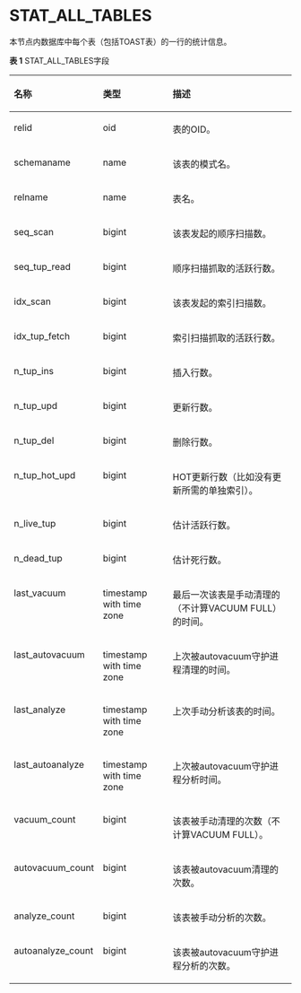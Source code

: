 # STAT\_ALL\_TABLES<a name="ZH-CN_TOPIC_0289900960"></a>

本节点内数据库中每个表（包括TOAST表）的一行的统计信息。

**表 1**  STAT\_ALL\_TABLES字段

<a name="zh-cn_topic_0283137517_zh-cn_topic_0237122588_table81151723114516"></a>
<table><thead align="left"><tr id="zh-cn_topic_0283137517_zh-cn_topic_0237122588_row16340142315451"><th class="cellrowborder" valign="top" width="20.150000000000002%" id="mcps1.2.4.1.1"><p id="zh-cn_topic_0283137517_zh-cn_topic_0237122588_p103408232451"><a name="zh-cn_topic_0283137517_zh-cn_topic_0237122588_p103408232451"></a><a name="zh-cn_topic_0283137517_zh-cn_topic_0237122588_p103408232451"></a><strong id="zh-cn_topic_0283137517_zh-cn_topic_0237122588_b93404238453"><a name="zh-cn_topic_0283137517_zh-cn_topic_0237122588_b93404238453"></a><a name="zh-cn_topic_0283137517_zh-cn_topic_0237122588_b93404238453"></a>名称</strong></p>
</th>
<th class="cellrowborder" valign="top" width="27.12%" id="mcps1.2.4.1.2"><p id="zh-cn_topic_0283137517_zh-cn_topic_0237122588_p4340623134519"><a name="zh-cn_topic_0283137517_zh-cn_topic_0237122588_p4340623134519"></a><a name="zh-cn_topic_0283137517_zh-cn_topic_0237122588_p4340623134519"></a><strong id="zh-cn_topic_0283137517_zh-cn_topic_0237122588_b7340123194512"><a name="zh-cn_topic_0283137517_zh-cn_topic_0237122588_b7340123194512"></a><a name="zh-cn_topic_0283137517_zh-cn_topic_0237122588_b7340123194512"></a>类型</strong></p>
</th>
<th class="cellrowborder" valign="top" width="52.73%" id="mcps1.2.4.1.3"><p id="zh-cn_topic_0283137517_zh-cn_topic_0237122588_p16340823184519"><a name="zh-cn_topic_0283137517_zh-cn_topic_0237122588_p16340823184519"></a><a name="zh-cn_topic_0283137517_zh-cn_topic_0237122588_p16340823184519"></a><strong id="zh-cn_topic_0283137517_zh-cn_topic_0237122588_b2341323144519"><a name="zh-cn_topic_0283137517_zh-cn_topic_0237122588_b2341323144519"></a><a name="zh-cn_topic_0283137517_zh-cn_topic_0237122588_b2341323144519"></a>描述</strong></p>
</th>
</tr>
</thead>
<tbody><tr id="zh-cn_topic_0283137517_zh-cn_topic_0237122588_row3341723164517"><td class="cellrowborder" valign="top" width="20.150000000000002%" headers="mcps1.2.4.1.1 "><p id="zh-cn_topic_0283137517_zh-cn_topic_0237122588_p1634117237452"><a name="zh-cn_topic_0283137517_zh-cn_topic_0237122588_p1634117237452"></a><a name="zh-cn_topic_0283137517_zh-cn_topic_0237122588_p1634117237452"></a>relid</p>
</td>
<td class="cellrowborder" valign="top" width="27.12%" headers="mcps1.2.4.1.2 "><p id="zh-cn_topic_0283137517_zh-cn_topic_0237122588_p3341172334511"><a name="zh-cn_topic_0283137517_zh-cn_topic_0237122588_p3341172334511"></a><a name="zh-cn_topic_0283137517_zh-cn_topic_0237122588_p3341172334511"></a>oid</p>
</td>
<td class="cellrowborder" valign="top" width="52.73%" headers="mcps1.2.4.1.3 "><p id="zh-cn_topic_0283137517_zh-cn_topic_0237122588_p134152314511"><a name="zh-cn_topic_0283137517_zh-cn_topic_0237122588_p134152314511"></a><a name="zh-cn_topic_0283137517_zh-cn_topic_0237122588_p134152314511"></a>表的OID。</p>
</td>
</tr>
<tr id="zh-cn_topic_0283137517_zh-cn_topic_0237122588_row1334152313456"><td class="cellrowborder" valign="top" width="20.150000000000002%" headers="mcps1.2.4.1.1 "><p id="zh-cn_topic_0283137517_zh-cn_topic_0237122588_p10341323204517"><a name="zh-cn_topic_0283137517_zh-cn_topic_0237122588_p10341323204517"></a><a name="zh-cn_topic_0283137517_zh-cn_topic_0237122588_p10341323204517"></a>schemaname</p>
</td>
<td class="cellrowborder" valign="top" width="27.12%" headers="mcps1.2.4.1.2 "><p id="zh-cn_topic_0283137517_zh-cn_topic_0237122588_p1934112315453"><a name="zh-cn_topic_0283137517_zh-cn_topic_0237122588_p1934112315453"></a><a name="zh-cn_topic_0283137517_zh-cn_topic_0237122588_p1934112315453"></a>name</p>
</td>
<td class="cellrowborder" valign="top" width="52.73%" headers="mcps1.2.4.1.3 "><p id="zh-cn_topic_0283137517_zh-cn_topic_0237122588_p93411923194513"><a name="zh-cn_topic_0283137517_zh-cn_topic_0237122588_p93411923194513"></a><a name="zh-cn_topic_0283137517_zh-cn_topic_0237122588_p93411923194513"></a>该表的模式名。</p>
</td>
</tr>
<tr id="zh-cn_topic_0283137517_zh-cn_topic_0237122588_row634192334518"><td class="cellrowborder" valign="top" width="20.150000000000002%" headers="mcps1.2.4.1.1 "><p id="zh-cn_topic_0283137517_zh-cn_topic_0237122588_p834152311458"><a name="zh-cn_topic_0283137517_zh-cn_topic_0237122588_p834152311458"></a><a name="zh-cn_topic_0283137517_zh-cn_topic_0237122588_p834152311458"></a>relname</p>
</td>
<td class="cellrowborder" valign="top" width="27.12%" headers="mcps1.2.4.1.2 "><p id="zh-cn_topic_0283137517_zh-cn_topic_0237122588_p134215235455"><a name="zh-cn_topic_0283137517_zh-cn_topic_0237122588_p134215235455"></a><a name="zh-cn_topic_0283137517_zh-cn_topic_0237122588_p134215235455"></a>name</p>
</td>
<td class="cellrowborder" valign="top" width="52.73%" headers="mcps1.2.4.1.3 "><p id="zh-cn_topic_0283137517_zh-cn_topic_0237122588_p1342182311451"><a name="zh-cn_topic_0283137517_zh-cn_topic_0237122588_p1342182311451"></a><a name="zh-cn_topic_0283137517_zh-cn_topic_0237122588_p1342182311451"></a>表名。</p>
</td>
</tr>
<tr id="zh-cn_topic_0283137517_zh-cn_topic_0237122588_row0342223124519"><td class="cellrowborder" valign="top" width="20.150000000000002%" headers="mcps1.2.4.1.1 "><p id="zh-cn_topic_0283137517_zh-cn_topic_0237122588_p83421623184516"><a name="zh-cn_topic_0283137517_zh-cn_topic_0237122588_p83421623184516"></a><a name="zh-cn_topic_0283137517_zh-cn_topic_0237122588_p83421623184516"></a>seq_scan</p>
</td>
<td class="cellrowborder" valign="top" width="27.12%" headers="mcps1.2.4.1.2 "><p id="zh-cn_topic_0283137517_zh-cn_topic_0237122588_p73421123134513"><a name="zh-cn_topic_0283137517_zh-cn_topic_0237122588_p73421123134513"></a><a name="zh-cn_topic_0283137517_zh-cn_topic_0237122588_p73421123134513"></a>bigint</p>
</td>
<td class="cellrowborder" valign="top" width="52.73%" headers="mcps1.2.4.1.3 "><p id="zh-cn_topic_0283137517_zh-cn_topic_0237122588_p13342182394510"><a name="zh-cn_topic_0283137517_zh-cn_topic_0237122588_p13342182394510"></a><a name="zh-cn_topic_0283137517_zh-cn_topic_0237122588_p13342182394510"></a>该表发起的顺序扫描数。</p>
</td>
</tr>
<tr id="zh-cn_topic_0283137517_zh-cn_topic_0237122588_row53421233458"><td class="cellrowborder" valign="top" width="20.150000000000002%" headers="mcps1.2.4.1.1 "><p id="zh-cn_topic_0283137517_zh-cn_topic_0237122588_p4342132314510"><a name="zh-cn_topic_0283137517_zh-cn_topic_0237122588_p4342132314510"></a><a name="zh-cn_topic_0283137517_zh-cn_topic_0237122588_p4342132314510"></a>seq_tup_read</p>
</td>
<td class="cellrowborder" valign="top" width="27.12%" headers="mcps1.2.4.1.2 "><p id="zh-cn_topic_0283137517_zh-cn_topic_0237122588_p43421323104518"><a name="zh-cn_topic_0283137517_zh-cn_topic_0237122588_p43421323104518"></a><a name="zh-cn_topic_0283137517_zh-cn_topic_0237122588_p43421323104518"></a>bigint</p>
</td>
<td class="cellrowborder" valign="top" width="52.73%" headers="mcps1.2.4.1.3 "><p id="zh-cn_topic_0283137517_zh-cn_topic_0237122588_p9342323104517"><a name="zh-cn_topic_0283137517_zh-cn_topic_0237122588_p9342323104517"></a><a name="zh-cn_topic_0283137517_zh-cn_topic_0237122588_p9342323104517"></a>顺序扫描抓取的活跃行数。</p>
</td>
</tr>
<tr id="zh-cn_topic_0283137517_zh-cn_topic_0237122588_row153421823194515"><td class="cellrowborder" valign="top" width="20.150000000000002%" headers="mcps1.2.4.1.1 "><p id="zh-cn_topic_0283137517_zh-cn_topic_0237122588_p8343152312452"><a name="zh-cn_topic_0283137517_zh-cn_topic_0237122588_p8343152312452"></a><a name="zh-cn_topic_0283137517_zh-cn_topic_0237122588_p8343152312452"></a>idx_scan</p>
</td>
<td class="cellrowborder" valign="top" width="27.12%" headers="mcps1.2.4.1.2 "><p id="zh-cn_topic_0283137517_zh-cn_topic_0237122588_p83431523124520"><a name="zh-cn_topic_0283137517_zh-cn_topic_0237122588_p83431523124520"></a><a name="zh-cn_topic_0283137517_zh-cn_topic_0237122588_p83431523124520"></a>bigint</p>
</td>
<td class="cellrowborder" valign="top" width="52.73%" headers="mcps1.2.4.1.3 "><p id="zh-cn_topic_0283137517_zh-cn_topic_0237122588_p434318237453"><a name="zh-cn_topic_0283137517_zh-cn_topic_0237122588_p434318237453"></a><a name="zh-cn_topic_0283137517_zh-cn_topic_0237122588_p434318237453"></a>该表发起的索引扫描数。</p>
</td>
</tr>
<tr id="zh-cn_topic_0283137517_zh-cn_topic_0237122588_row7343132374513"><td class="cellrowborder" valign="top" width="20.150000000000002%" headers="mcps1.2.4.1.1 "><p id="zh-cn_topic_0283137517_zh-cn_topic_0237122588_p6343923124511"><a name="zh-cn_topic_0283137517_zh-cn_topic_0237122588_p6343923124511"></a><a name="zh-cn_topic_0283137517_zh-cn_topic_0237122588_p6343923124511"></a>idx_tup_fetch</p>
</td>
<td class="cellrowborder" valign="top" width="27.12%" headers="mcps1.2.4.1.2 "><p id="zh-cn_topic_0283137517_zh-cn_topic_0237122588_p83431723104515"><a name="zh-cn_topic_0283137517_zh-cn_topic_0237122588_p83431723104515"></a><a name="zh-cn_topic_0283137517_zh-cn_topic_0237122588_p83431723104515"></a>bigint</p>
</td>
<td class="cellrowborder" valign="top" width="52.73%" headers="mcps1.2.4.1.3 "><p id="zh-cn_topic_0283137517_zh-cn_topic_0237122588_p1634317232458"><a name="zh-cn_topic_0283137517_zh-cn_topic_0237122588_p1634317232458"></a><a name="zh-cn_topic_0283137517_zh-cn_topic_0237122588_p1634317232458"></a>索引扫描抓取的活跃行数。</p>
</td>
</tr>
<tr id="zh-cn_topic_0283137517_zh-cn_topic_0237122588_row4343192318455"><td class="cellrowborder" valign="top" width="20.150000000000002%" headers="mcps1.2.4.1.1 "><p id="zh-cn_topic_0283137517_zh-cn_topic_0237122588_p9343923134514"><a name="zh-cn_topic_0283137517_zh-cn_topic_0237122588_p9343923134514"></a><a name="zh-cn_topic_0283137517_zh-cn_topic_0237122588_p9343923134514"></a>n_tup_ins</p>
</td>
<td class="cellrowborder" valign="top" width="27.12%" headers="mcps1.2.4.1.2 "><p id="zh-cn_topic_0283137517_zh-cn_topic_0237122588_p1734332313457"><a name="zh-cn_topic_0283137517_zh-cn_topic_0237122588_p1734332313457"></a><a name="zh-cn_topic_0283137517_zh-cn_topic_0237122588_p1734332313457"></a>bigint</p>
</td>
<td class="cellrowborder" valign="top" width="52.73%" headers="mcps1.2.4.1.3 "><p id="zh-cn_topic_0283137517_zh-cn_topic_0237122588_p33431223174510"><a name="zh-cn_topic_0283137517_zh-cn_topic_0237122588_p33431223174510"></a><a name="zh-cn_topic_0283137517_zh-cn_topic_0237122588_p33431223174510"></a>插入行数。</p>
</td>
</tr>
<tr id="zh-cn_topic_0283137517_zh-cn_topic_0237122588_row1334402320454"><td class="cellrowborder" valign="top" width="20.150000000000002%" headers="mcps1.2.4.1.1 "><p id="zh-cn_topic_0283137517_zh-cn_topic_0237122588_p123441923204512"><a name="zh-cn_topic_0283137517_zh-cn_topic_0237122588_p123441923204512"></a><a name="zh-cn_topic_0283137517_zh-cn_topic_0237122588_p123441923204512"></a>n_tup_upd</p>
</td>
<td class="cellrowborder" valign="top" width="27.12%" headers="mcps1.2.4.1.2 "><p id="zh-cn_topic_0283137517_zh-cn_topic_0237122588_p93448236457"><a name="zh-cn_topic_0283137517_zh-cn_topic_0237122588_p93448236457"></a><a name="zh-cn_topic_0283137517_zh-cn_topic_0237122588_p93448236457"></a>bigint</p>
</td>
<td class="cellrowborder" valign="top" width="52.73%" headers="mcps1.2.4.1.3 "><p id="zh-cn_topic_0283137517_zh-cn_topic_0237122588_p1434462315458"><a name="zh-cn_topic_0283137517_zh-cn_topic_0237122588_p1434462315458"></a><a name="zh-cn_topic_0283137517_zh-cn_topic_0237122588_p1434462315458"></a>更新行数。</p>
</td>
</tr>
<tr id="zh-cn_topic_0283137517_zh-cn_topic_0237122588_row3344132384510"><td class="cellrowborder" valign="top" width="20.150000000000002%" headers="mcps1.2.4.1.1 "><p id="zh-cn_topic_0283137517_zh-cn_topic_0237122588_p43441523184511"><a name="zh-cn_topic_0283137517_zh-cn_topic_0237122588_p43441523184511"></a><a name="zh-cn_topic_0283137517_zh-cn_topic_0237122588_p43441523184511"></a>n_tup_del</p>
</td>
<td class="cellrowborder" valign="top" width="27.12%" headers="mcps1.2.4.1.2 "><p id="zh-cn_topic_0283137517_zh-cn_topic_0237122588_p434442312458"><a name="zh-cn_topic_0283137517_zh-cn_topic_0237122588_p434442312458"></a><a name="zh-cn_topic_0283137517_zh-cn_topic_0237122588_p434442312458"></a>bigint</p>
</td>
<td class="cellrowborder" valign="top" width="52.73%" headers="mcps1.2.4.1.3 "><p id="zh-cn_topic_0283137517_zh-cn_topic_0237122588_p5344102374512"><a name="zh-cn_topic_0283137517_zh-cn_topic_0237122588_p5344102374512"></a><a name="zh-cn_topic_0283137517_zh-cn_topic_0237122588_p5344102374512"></a>删除行数。</p>
</td>
</tr>
<tr id="zh-cn_topic_0283137517_zh-cn_topic_0237122588_row20344823134513"><td class="cellrowborder" valign="top" width="20.150000000000002%" headers="mcps1.2.4.1.1 "><p id="zh-cn_topic_0283137517_zh-cn_topic_0237122588_p16344132324514"><a name="zh-cn_topic_0283137517_zh-cn_topic_0237122588_p16344132324514"></a><a name="zh-cn_topic_0283137517_zh-cn_topic_0237122588_p16344132324514"></a>n_tup_hot_upd</p>
</td>
<td class="cellrowborder" valign="top" width="27.12%" headers="mcps1.2.4.1.2 "><p id="zh-cn_topic_0283137517_zh-cn_topic_0237122588_p18344182364518"><a name="zh-cn_topic_0283137517_zh-cn_topic_0237122588_p18344182364518"></a><a name="zh-cn_topic_0283137517_zh-cn_topic_0237122588_p18344182364518"></a>bigint</p>
</td>
<td class="cellrowborder" valign="top" width="52.73%" headers="mcps1.2.4.1.3 "><p id="zh-cn_topic_0283137517_zh-cn_topic_0237122588_p153454237458"><a name="zh-cn_topic_0283137517_zh-cn_topic_0237122588_p153454237458"></a><a name="zh-cn_topic_0283137517_zh-cn_topic_0237122588_p153454237458"></a>HOT更新行数（比如没有更新所需的单独索引）。</p>
</td>
</tr>
<tr id="zh-cn_topic_0283137517_zh-cn_topic_0237122588_row193451423194515"><td class="cellrowborder" valign="top" width="20.150000000000002%" headers="mcps1.2.4.1.1 "><p id="zh-cn_topic_0283137517_zh-cn_topic_0237122588_p7345102315451"><a name="zh-cn_topic_0283137517_zh-cn_topic_0237122588_p7345102315451"></a><a name="zh-cn_topic_0283137517_zh-cn_topic_0237122588_p7345102315451"></a>n_live_tup</p>
</td>
<td class="cellrowborder" valign="top" width="27.12%" headers="mcps1.2.4.1.2 "><p id="zh-cn_topic_0283137517_zh-cn_topic_0237122588_p834582316457"><a name="zh-cn_topic_0283137517_zh-cn_topic_0237122588_p834582316457"></a><a name="zh-cn_topic_0283137517_zh-cn_topic_0237122588_p834582316457"></a>bigint</p>
</td>
<td class="cellrowborder" valign="top" width="52.73%" headers="mcps1.2.4.1.3 "><p id="zh-cn_topic_0283137517_zh-cn_topic_0237122588_p0345152314516"><a name="zh-cn_topic_0283137517_zh-cn_topic_0237122588_p0345152314516"></a><a name="zh-cn_topic_0283137517_zh-cn_topic_0237122588_p0345152314516"></a>估计活跃行数。</p>
</td>
</tr>
<tr id="zh-cn_topic_0283137517_zh-cn_topic_0237122588_row153453232451"><td class="cellrowborder" valign="top" width="20.150000000000002%" headers="mcps1.2.4.1.1 "><p id="zh-cn_topic_0283137517_zh-cn_topic_0237122588_p1334514232455"><a name="zh-cn_topic_0283137517_zh-cn_topic_0237122588_p1334514232455"></a><a name="zh-cn_topic_0283137517_zh-cn_topic_0237122588_p1334514232455"></a>n_dead_tup</p>
</td>
<td class="cellrowborder" valign="top" width="27.12%" headers="mcps1.2.4.1.2 "><p id="zh-cn_topic_0283137517_zh-cn_topic_0237122588_p03457238453"><a name="zh-cn_topic_0283137517_zh-cn_topic_0237122588_p03457238453"></a><a name="zh-cn_topic_0283137517_zh-cn_topic_0237122588_p03457238453"></a>bigint</p>
</td>
<td class="cellrowborder" valign="top" width="52.73%" headers="mcps1.2.4.1.3 "><p id="zh-cn_topic_0283137517_zh-cn_topic_0237122588_p63458236452"><a name="zh-cn_topic_0283137517_zh-cn_topic_0237122588_p63458236452"></a><a name="zh-cn_topic_0283137517_zh-cn_topic_0237122588_p63458236452"></a>估计死行数。</p>
</td>
</tr>
<tr id="zh-cn_topic_0283137517_zh-cn_topic_0237122588_row1234572344516"><td class="cellrowborder" valign="top" width="20.150000000000002%" headers="mcps1.2.4.1.1 "><p id="zh-cn_topic_0283137517_zh-cn_topic_0237122588_p1234517236454"><a name="zh-cn_topic_0283137517_zh-cn_topic_0237122588_p1234517236454"></a><a name="zh-cn_topic_0283137517_zh-cn_topic_0237122588_p1234517236454"></a>last_vacuum</p>
</td>
<td class="cellrowborder" valign="top" width="27.12%" headers="mcps1.2.4.1.2 "><p id="zh-cn_topic_0283137517_zh-cn_topic_0237122588_p18346823134517"><a name="zh-cn_topic_0283137517_zh-cn_topic_0237122588_p18346823134517"></a><a name="zh-cn_topic_0283137517_zh-cn_topic_0237122588_p18346823134517"></a>timestamp with time zone</p>
</td>
<td class="cellrowborder" valign="top" width="52.73%" headers="mcps1.2.4.1.3 "><p id="zh-cn_topic_0283137517_zh-cn_topic_0237122588_p9346623134514"><a name="zh-cn_topic_0283137517_zh-cn_topic_0237122588_p9346623134514"></a><a name="zh-cn_topic_0283137517_zh-cn_topic_0237122588_p9346623134514"></a>最后一次该表是手动清理的（不计算VACUUM FULL）的时间。</p>
</td>
</tr>
<tr id="zh-cn_topic_0283137517_zh-cn_topic_0237122588_row8346112314515"><td class="cellrowborder" valign="top" width="20.150000000000002%" headers="mcps1.2.4.1.1 "><p id="zh-cn_topic_0283137517_zh-cn_topic_0237122588_p3346112317459"><a name="zh-cn_topic_0283137517_zh-cn_topic_0237122588_p3346112317459"></a><a name="zh-cn_topic_0283137517_zh-cn_topic_0237122588_p3346112317459"></a>last_autovacuum</p>
</td>
<td class="cellrowborder" valign="top" width="27.12%" headers="mcps1.2.4.1.2 "><p id="zh-cn_topic_0283137517_zh-cn_topic_0237122588_p183461423124514"><a name="zh-cn_topic_0283137517_zh-cn_topic_0237122588_p183461423124514"></a><a name="zh-cn_topic_0283137517_zh-cn_topic_0237122588_p183461423124514"></a>timestamp with time zone</p>
</td>
<td class="cellrowborder" valign="top" width="52.73%" headers="mcps1.2.4.1.3 "><p id="zh-cn_topic_0283137517_zh-cn_topic_0237122588_p534672315453"><a name="zh-cn_topic_0283137517_zh-cn_topic_0237122588_p534672315453"></a><a name="zh-cn_topic_0283137517_zh-cn_topic_0237122588_p534672315453"></a>上次被autovacuum守护进程清理的时间。</p>
</td>
</tr>
<tr id="zh-cn_topic_0283137517_zh-cn_topic_0237122588_row43464237455"><td class="cellrowborder" valign="top" width="20.150000000000002%" headers="mcps1.2.4.1.1 "><p id="zh-cn_topic_0283137517_zh-cn_topic_0237122588_p11346162394518"><a name="zh-cn_topic_0283137517_zh-cn_topic_0237122588_p11346162394518"></a><a name="zh-cn_topic_0283137517_zh-cn_topic_0237122588_p11346162394518"></a>last_analyze</p>
</td>
<td class="cellrowborder" valign="top" width="27.12%" headers="mcps1.2.4.1.2 "><p id="zh-cn_topic_0283137517_zh-cn_topic_0237122588_p734652316459"><a name="zh-cn_topic_0283137517_zh-cn_topic_0237122588_p734652316459"></a><a name="zh-cn_topic_0283137517_zh-cn_topic_0237122588_p734652316459"></a>timestamp with time zone</p>
</td>
<td class="cellrowborder" valign="top" width="52.73%" headers="mcps1.2.4.1.3 "><p id="zh-cn_topic_0283137517_zh-cn_topic_0237122588_p1034611239450"><a name="zh-cn_topic_0283137517_zh-cn_topic_0237122588_p1034611239450"></a><a name="zh-cn_topic_0283137517_zh-cn_topic_0237122588_p1034611239450"></a>上次手动分析该表的时间。</p>
</td>
</tr>
<tr id="zh-cn_topic_0283137517_zh-cn_topic_0237122588_row14346122310456"><td class="cellrowborder" valign="top" width="20.150000000000002%" headers="mcps1.2.4.1.1 "><p id="zh-cn_topic_0283137517_zh-cn_topic_0237122588_p23465232452"><a name="zh-cn_topic_0283137517_zh-cn_topic_0237122588_p23465232452"></a><a name="zh-cn_topic_0283137517_zh-cn_topic_0237122588_p23465232452"></a>last_autoanalyze</p>
</td>
<td class="cellrowborder" valign="top" width="27.12%" headers="mcps1.2.4.1.2 "><p id="zh-cn_topic_0283137517_zh-cn_topic_0237122588_p1534722319455"><a name="zh-cn_topic_0283137517_zh-cn_topic_0237122588_p1534722319455"></a><a name="zh-cn_topic_0283137517_zh-cn_topic_0237122588_p1534722319455"></a>timestamp with time zone</p>
</td>
<td class="cellrowborder" valign="top" width="52.73%" headers="mcps1.2.4.1.3 "><p id="zh-cn_topic_0283137517_zh-cn_topic_0237122588_p8347162317450"><a name="zh-cn_topic_0283137517_zh-cn_topic_0237122588_p8347162317450"></a><a name="zh-cn_topic_0283137517_zh-cn_topic_0237122588_p8347162317450"></a>上次被autovacuum守护进程分析时间。</p>
</td>
</tr>
<tr id="zh-cn_topic_0283137517_zh-cn_topic_0237122588_row1134722311459"><td class="cellrowborder" valign="top" width="20.150000000000002%" headers="mcps1.2.4.1.1 "><p id="zh-cn_topic_0283137517_zh-cn_topic_0237122588_p1434732317454"><a name="zh-cn_topic_0283137517_zh-cn_topic_0237122588_p1434732317454"></a><a name="zh-cn_topic_0283137517_zh-cn_topic_0237122588_p1434732317454"></a>vacuum_count</p>
</td>
<td class="cellrowborder" valign="top" width="27.12%" headers="mcps1.2.4.1.2 "><p id="zh-cn_topic_0283137517_zh-cn_topic_0237122588_p73471723114513"><a name="zh-cn_topic_0283137517_zh-cn_topic_0237122588_p73471723114513"></a><a name="zh-cn_topic_0283137517_zh-cn_topic_0237122588_p73471723114513"></a>bigint</p>
</td>
<td class="cellrowborder" valign="top" width="52.73%" headers="mcps1.2.4.1.3 "><p id="zh-cn_topic_0283137517_zh-cn_topic_0237122588_p434762334514"><a name="zh-cn_topic_0283137517_zh-cn_topic_0237122588_p434762334514"></a><a name="zh-cn_topic_0283137517_zh-cn_topic_0237122588_p434762334514"></a>该表被手动清理的次数（不计算VACUUM FULL）。</p>
</td>
</tr>
<tr id="zh-cn_topic_0283137517_zh-cn_topic_0237122588_row93471723184520"><td class="cellrowborder" valign="top" width="20.150000000000002%" headers="mcps1.2.4.1.1 "><p id="zh-cn_topic_0283137517_zh-cn_topic_0237122588_p103471223154519"><a name="zh-cn_topic_0283137517_zh-cn_topic_0237122588_p103471223154519"></a><a name="zh-cn_topic_0283137517_zh-cn_topic_0237122588_p103471223154519"></a>autovacuum_count</p>
</td>
<td class="cellrowborder" valign="top" width="27.12%" headers="mcps1.2.4.1.2 "><p id="zh-cn_topic_0283137517_zh-cn_topic_0237122588_p034792315454"><a name="zh-cn_topic_0283137517_zh-cn_topic_0237122588_p034792315454"></a><a name="zh-cn_topic_0283137517_zh-cn_topic_0237122588_p034792315454"></a>bigint</p>
</td>
<td class="cellrowborder" valign="top" width="52.73%" headers="mcps1.2.4.1.3 "><p id="zh-cn_topic_0283137517_zh-cn_topic_0237122588_p5347202384519"><a name="zh-cn_topic_0283137517_zh-cn_topic_0237122588_p5347202384519"></a><a name="zh-cn_topic_0283137517_zh-cn_topic_0237122588_p5347202384519"></a>该表被autovacuum清理的次数。</p>
</td>
</tr>
<tr id="zh-cn_topic_0283137517_zh-cn_topic_0237122588_row6347132316459"><td class="cellrowborder" valign="top" width="20.150000000000002%" headers="mcps1.2.4.1.1 "><p id="zh-cn_topic_0283137517_zh-cn_topic_0237122588_p1234812235451"><a name="zh-cn_topic_0283137517_zh-cn_topic_0237122588_p1234812235451"></a><a name="zh-cn_topic_0283137517_zh-cn_topic_0237122588_p1234812235451"></a>analyze_count</p>
</td>
<td class="cellrowborder" valign="top" width="27.12%" headers="mcps1.2.4.1.2 "><p id="zh-cn_topic_0283137517_zh-cn_topic_0237122588_p18348523104517"><a name="zh-cn_topic_0283137517_zh-cn_topic_0237122588_p18348523104517"></a><a name="zh-cn_topic_0283137517_zh-cn_topic_0237122588_p18348523104517"></a>bigint</p>
</td>
<td class="cellrowborder" valign="top" width="52.73%" headers="mcps1.2.4.1.3 "><p id="zh-cn_topic_0283137517_zh-cn_topic_0237122588_p19348182314515"><a name="zh-cn_topic_0283137517_zh-cn_topic_0237122588_p19348182314515"></a><a name="zh-cn_topic_0283137517_zh-cn_topic_0237122588_p19348182314515"></a>该表被手动分析的次数。</p>
</td>
</tr>
<tr id="zh-cn_topic_0283137517_zh-cn_topic_0237122588_row15348923144520"><td class="cellrowborder" valign="top" width="20.150000000000002%" headers="mcps1.2.4.1.1 "><p id="zh-cn_topic_0283137517_zh-cn_topic_0237122588_p73481823104511"><a name="zh-cn_topic_0283137517_zh-cn_topic_0237122588_p73481823104511"></a><a name="zh-cn_topic_0283137517_zh-cn_topic_0237122588_p73481823104511"></a>autoanalyze_count</p>
</td>
<td class="cellrowborder" valign="top" width="27.12%" headers="mcps1.2.4.1.2 "><p id="zh-cn_topic_0283137517_zh-cn_topic_0237122588_p1034892320451"><a name="zh-cn_topic_0283137517_zh-cn_topic_0237122588_p1034892320451"></a><a name="zh-cn_topic_0283137517_zh-cn_topic_0237122588_p1034892320451"></a>bigint</p>
</td>
<td class="cellrowborder" valign="top" width="52.73%" headers="mcps1.2.4.1.3 "><p id="zh-cn_topic_0283137517_zh-cn_topic_0237122588_p1334882317453"><a name="zh-cn_topic_0283137517_zh-cn_topic_0237122588_p1334882317453"></a><a name="zh-cn_topic_0283137517_zh-cn_topic_0237122588_p1334882317453"></a>该表被autovacuum守护进程分析的次数。</p>
</td>
</tr>
</tbody>
</table>

